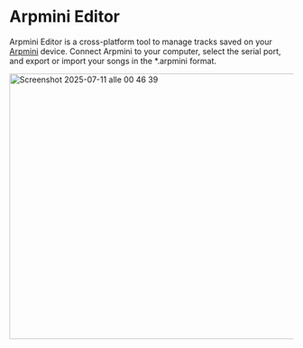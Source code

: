 # Arpmini Editor
Arpmini Editor is a cross-platform tool to manage tracks saved on your [Arpmini](https://github.com/PaoloEstorm/Arpmini)
 device.
Connect Arpmini to your computer, select the serial port, and export or import your songs in the *.arpmini format.

<img width="532" height="470" alt="Screenshot 2025-07-11 alle 00 46 39" src="https://github.com/user-attachments/assets/02379e2b-ca3c-4bf4-88c2-7fb1ffc1217a" />
